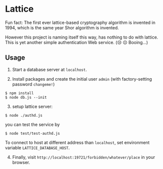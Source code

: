 # Lattice
Fun fact: The first ever lattice-based cryptography algorithm is invented in 1994, which is the same year Shor algorithm is invented.

However this project is naming itself this way, has nothing to do with lattice. This is yet another simple authentication Web service.
(:unamused: :frowning_face: Booing...) 

## Usage
1. Start a database server at `localhost`.

2. Install packages and create the initial user `admin` (with factory-setting password `changeme!`)
```
$ npm install
$ node db.js --init
```

3. setup lattice server:
```
$ node ./authd.js
```
you can test the service by
```
$ node test/test-authd.js
```

To connect to host at different address than `localhost`, set environment variable `LATTICE_DATABASE_HOST`.

4. Finally, visit `http://localhost:19721/forbidden/whatever/place` in your browser.
